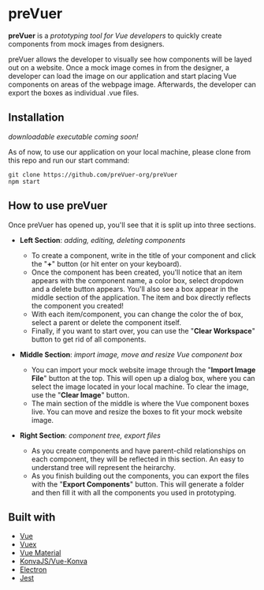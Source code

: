 # preVuer
**preVuer** is a *prototyping tool for Vue developers* to quickly create components from mock images from designers.

preVuer allows the developer to visually see how components will be layed out on a website. 
Once a mock image comes in from the designer, a developer can load the image on our application and start placing Vue components on areas of the webpage image. Afterwards, the developer can export the boxes as individual .vue files.

## Installation
*downloadable executable coming soon!*

As of now, to use our application on your local machine, please clone from this repo and run our start command:
```
git clone https://github.com/preVuer-org/preVuer
npm start
```

## How to use preVuer
Once preVuer has opened up, you'll see that it is split up into three sections. 

- **Left Section**: *adding, editing, deleting components*
  - To create a component, write in the title of your component and click the "**+**" button (or hit enter on your keyboard).
  - Once the component has been created, you'll notice that an item appears with the component name, a color box, select dropdown and a delete button appears. You'll also see a box appear in the middle section of the application. The item and box directly reflects the component you created! 
  - With each item/component, you can change the color the of box, select a parent or delete the component itself.
  - Finally, if you want to start over, you can use the "**Clear Workspace**" button to get rid of all components.

- **Middle Section**: *import image, move and resize Vue component box*
  - You can import your mock website image through the "**Import Image File**" button at the top. This will open up a dialog box, where you can select the image located in your local machine. To clear the image, use the "**Clear Image**" button.
  - The main section of the middle is where the Vue component boxes live. You can move and resize the boxes to fit your mock website image. 

- **Right Section**: *component tree, export files*
  - As you create components and have parent-child relationships on each component, they will be reflected in this section. An easy to understand tree will represent the heirarchy.
  - As you finish building out the components, you can export the files with the "**Export Components**" button. This will generate a folder and then fill it with all the components you used in prototyping. 

## Built with
- [Vue](https://vuejs.org/)
- [Vuex](https://vuex.vuejs.org/)
- [Vue Material](https://vuematerial.io/)
- [KonvaJS/Vue-Konva](https://github.com/konvajs/vue-konva)
- [Electron](https://electronjs.org/)
- [Jest](https://jestjs.io/)
